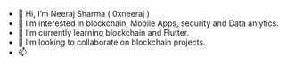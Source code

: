 - 👋 Hi, I’m Neeraj Sharma ( 0xneeraj )
- 👀 I’m interested in blockchain, Mobile Apps, security and Data anlytics.
- 🌱 I’m currently learning blockchain and Flutter.
- 💞️ I’m looking to collaborate on blockchain projects.
- 📫 

<!---
0xneeraj/0xneeraj is a ✨ special ✨ repository because its `README.md` (this file) appears on your GitHub profile.
You can click the Preview link to take a look at your changes.
--->
